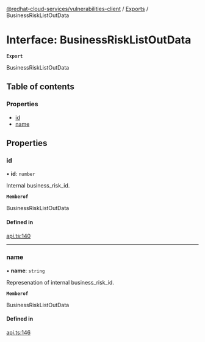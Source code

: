 [@redhat-cloud-services/vulnerabilities-client](../README.md) / [Exports](../modules.md) / BusinessRiskListOutData

# Interface: BusinessRiskListOutData

**`Export`**

BusinessRiskListOutData

## Table of contents

### Properties

- [id](BusinessRiskListOutData.md#id)
- [name](BusinessRiskListOutData.md#name)

## Properties

### id

• **id**: `number`

Internal business_risk_id.

**`Memberof`**

BusinessRiskListOutData

#### Defined in

[api.ts:140](https://github.com/mkholjuraev/javascript-clients/blob/main/packages/vulnerabilities/git-api/api.ts#L140)

___

### name

• **name**: `string`

Represenation of internal business_risk_id.

**`Memberof`**

BusinessRiskListOutData

#### Defined in

[api.ts:146](https://github.com/mkholjuraev/javascript-clients/blob/main/packages/vulnerabilities/git-api/api.ts#L146)
